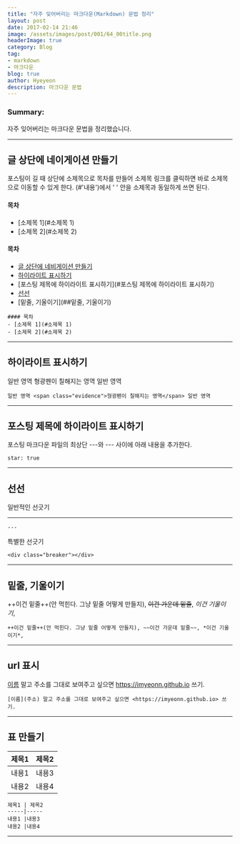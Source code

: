 ```yaml
---
title: "자주 잊어버리는 마크다운(Markdown) 문법 정리"
layout: post
date: 2017-02-14 21:46
image: /assets/images/post/001/64_00title.png
headerImage: true
category: Blog
tag:
- markdown
- 마크다운
blog: true
author: Hyeyeon
description: 마크다운 문법
---
```


### Summary:

자주 잊어버리는 마크다운 문법을 정리했습니다.

---

## 글 상단에 네이게이션 만들기

포스팅이 길 때 상단에 소제목으로 목차를 만들어 소제목 링크를 클릭하면 바로 소제목으로 이동할 수 있게 한다. (#'내용')에서 ' ' 안을 소제목과 동일하게 쓰면 된다.

#### 목차
- [소제목 1](#소제목 1)
- [소제목 2](#소제목 2)

#### 목차
- [글 상단에 네비게이션 만들기](##글-상단에-네비게이션-만들기)
- [하이라이트 표시하기](#하이라이트-표시하기)
- [포스팅 제목에 하이라이트 표시하기](#포스팅 제목에 하이라이트 표시하기)
- [선선](#선선)
- [밑줄, 기울이기](##밑줄, 기울이기)

```
#### 목차
- [소제목 1](#소제목 1)
- [소제목 2](#소제목 2)
```

---

## 하이라이트 표시하기

일반 영역 <span class="evidence">형광펜이 칠해지는 영역</span> 일반 영역

```
일반 영역 <span class="evidence">형광펜이 칠해지는 영역</span> 일반 영역
```

---

## 포스팅 제목에 하이라이트 표시하기

포스팅 마크다운 파일의 최상단 ---와 --- 사이에 아래 내용을 추가한다.

```
star: true
```

---

## 선선

일반적인 선긋기

---

```
---
```

특별한 선긋기

<div class="breaker"></div>

```
<div class="breaker"></div>
```

---

## 밑줄, 기울이기

++이건 밑줄++(안 먹힌다. 그냥 밑줄 어떻게 만들지), ~~이건 가운데 밑줄~~, *이건 기울이기*,

```
++이건 밑줄++(안 먹힌다. 그냥 밑줄 어떻게 만들지), ~~이건 가운데 밑줄~~, *이건 기울이기*,
```

---

## url 표시

[이름](주소) 말고 주소를 그대로 보여주고 싶으면 <https://imyeonn.github.io> 쓰기.

```
[이름](주소) 말고 주소를 그대로 보여주고 싶으면 <https://imyeonn.github.io> 쓰기.
```

---

## 표 만들기

제목1 | 제목2
-----|-----
내용1 |내용3
내용2 |내용4

```
제목1 | 제목2
-----|-----
내용1 |내용3
내용2 |내용4
```

---
